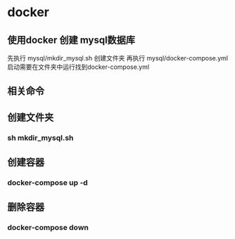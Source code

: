# docker

## 使用docker 创建 mysql数据库
先执行 mysql/mkdir_mysql.sh 创建文件夹
再执行 mysql/docker-compose.yml  启动需要在文件夹中运行找到docker-compose.yml

## 相关命令
## 创建文件夹
### sh mkdir_mysql.sh
## 创建容器
### docker-compose up -d
## 删除容器
### docker-compose down
